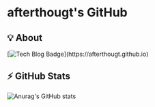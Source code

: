 # afterthougt's GitHub

## 💡 About
[![Tech Blog Badge](http://img.shields.io/badge/-Tech%20blog-black?style=flat-square&logo=github&link=https://afterthougt.github.io&target="_blank")](https://afterthougt.github.io)

## ⚡ GitHub Stats
![Anurag's GitHub stats](https://github-readme-stats.vercel.app/api?username=afterthougt&show_icons=true&theme=github_light)

<!--# Top-ranked Skills-->
<!--[![Top Langs](https://github-readme-stats.vercel.app/api/top-langs/?username=afterthougt&&hide=c,c++&show_icons=true&theme=tokyonight&layout=compact)](https://github.com/afterthougt)-->

<!--
**afterthougt/afterthougt** is a ✨ _special_ ✨ repository because its `README.md` (this file) appears on your GitHub profile.

Here are some ideas to get you started:

- 🔭 I’m currently working on ...
- 🌱 I’m currently learning ...
- 👯 I’m looking to collaborate on ...
- 🤔 I’m looking for help with ...
- 💬 Ask me about ...
- 📫 How to reach me: ...
- 😄 Pronouns: ...
- ⚡ Fun fact: ...
-->